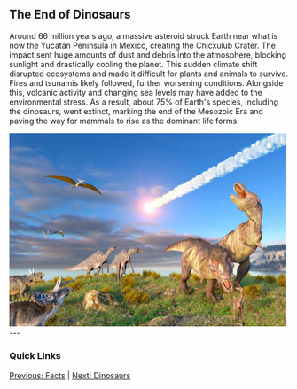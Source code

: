 ## The End of Dinosaurs

Around 66 million years ago, a massive asteroid struck Earth near what is now the Yucatán Peninsula in Mexico, creating the Chicxulub Crater. The impact sent huge amounts of dust and debris into the atmosphere, blocking sunlight and drastically cooling the planet. This sudden climate shift disrupted ecosystems and made it difficult for plants and animals to survive. Fires and tsunamis likely followed, further worsening conditions. Alongside this, volcanic activity and changing sea levels may have added to the environmental stress. As a result, about 75% of Earth's species, including the dinosaurs, went extinct, marking the end of the Mesozoic Era and paving the way for mammals to rise as the dominant life forms.

<img src="GettyImages-724237133-d6e944a.jpg" alt="Image description" width="500"/>
---

### Quick Links 
[Previous: Facts](facts.md) | [Next: Dinosaurs](dinosaurs.md)
